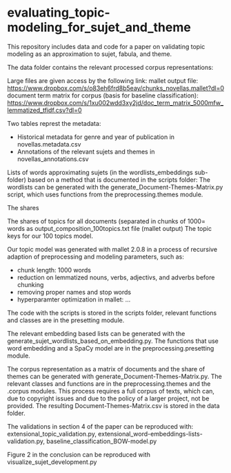 # evaluating_topic-modeling_for_sujet_and_theme
This repository includes data and code for a paper on validating topic modeling as an approximation to sujet, fabula, and theme.

The data folder contains the relevant processed corpus representations:

Large files are given access by the following link:
mallet output file: https://www.dropbox.com/s/o83eh6frd8b5eay/chunks_novellas.mallet?dl=0
document term matrix for corpus (basis for baseline classification): https://www.dropbox.com/s/1xu002wdd3xy2jd/doc_term_matrix_5000mfw_lemmatized_tfidf.csv?dl=0

Two tables represt the metadata: 
- Historical metadata for genre and year of publication in novellas.metadata.csv
- Annotations of the relevant sujets and themes in novellas_annotations.csv

Lists of words approximating sujets (in the wordlists_embeddings sub-folder) based on a method that is documented in the scripts folder: The wordlists can be generated with the generate_Document-Themes-Matrix.py script, which uses functions from the preprocessing.themes module.



The shares 

The shares of topics for all documents (separated in chunks of 1000= words as output_composition_100topics.txt file (mallet output)
The topic keys for our 100 topics model. 

Our topic model was generated with mallet 2.0.8 in a process of recursive adaption of preprocessing and modeling parameters, such as:
- chunk length: 1000 words
- reduction on lemmatized nouns, verbs, adjectivs, and adverbs before chunking
- removing proper names and stop words
- hyperparamter optimization in mallet: ...


The code with the scripts is stored in the scripts folder, relevant functions and classes are in the presetting module.

The relevant embedding based lists can be generated with the generate_sujet_wordlists_based_on_embedding.py.
The functions that use word embedding and a SpaCy model are in the preprocessing.presetting module.

The corpus representation as a matrix of documents and the share of themes can be generated with generate_Document-Themes-Matrix.py.
The relevant classes and functions are in the preprocessing.themes and the .corpus modules. 
This process requires a full corpus of texts, which can, due to copyright issues and due to the policy of a larger project, not be provided. The resulting Document-Themes-Matrix.csv is stored in the data folder.

The validations in section 4 of the paper can be reproduced with: 
extensional_topic_validation.py,
extensional_word-embeddings-lists-validation.py,
baseline_classification_BOW-model.py

Figure 2 in the conclusion can be reproduced with visualize_sujet_development.py


